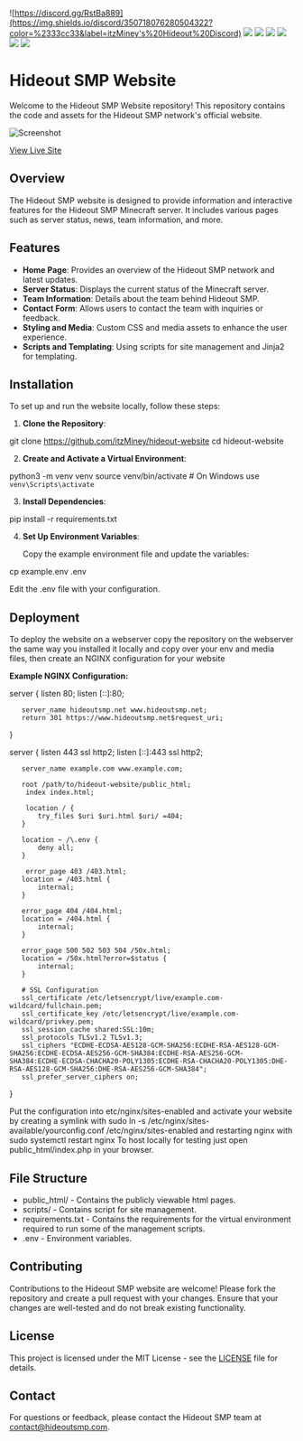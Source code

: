 ![https://discord.gg/RstBa889](https://img.shields.io/discord/350718076280504322?color=%2333cc33&label=itzMiney's%20Hideout%20Discord)
![](https://img.shields.io/github/contributors/itzMiney/hideout-website)
![](https://img.shields.io/github/issues-pr/itzMiney/hideout-website)
![](https://img.shields.io/github/issues-pr-closed/itzMiney/hideout-website)
![](https://img.shields.io/github/forks/itzMiney/hideout-website?label=Forks)
![](https://img.shields.io/github/commit-activity/m/itzMiney/hideout-website)
![](https://img.shields.io/github/stars/itzMiney/hideout-website?label=Stars)

# Hideout SMP Website

Welcome to the Hideout SMP Website repository! This repository contains the code and assets for the Hideout SMP network's official website.

![Screenshot](short.hideoutsmp.net/WGeyaT)

[View Live Site](https://www.hideoutsmp.net)

## Overview

The Hideout SMP website is designed to provide information and interactive features for the Hideout SMP Minecraft server. It includes various pages such as server status, news, team information, and more.

## Features

- **Home Page**: Provides an overview of the Hideout SMP network and latest updates.
- **Server Status**: Displays the current status of the Minecraft server.
- **Team Information**: Details about the team behind Hideout SMP.
- **Contact Form**: Allows users to contact the team with inquiries or feedback.
- **Styling and Media**: Custom CSS and media assets to enhance the user experience.
- **Scripts and Templating**: Using scripts for site management and Jinja2 for templating.

## Installation

To set up and run the website locally, follow these steps:

1. **Clone the Repository**:

   

git clone https://github.com/itzMiney/hideout-website
   cd hideout-website



2. **Create and Activate a Virtual Environment**:

   

python3 -m venv venv
   source venv/bin/activate  # On Windows use `venv\Scripts\activate`



3. **Install Dependencies**:

   

pip install -r requirements.txt



4. **Set Up Environment Variables**:

   Copy the example environment file and update the variables:

   

cp example.env .env



   Edit the .env file with your configuration.

## Deployment
   
   To deploy the website on a webserver copy the repository on the webserver the same way you installed it locally and copy over your env and media files, then create an NGINX configuration for your website
   
   **Example NGINX Configuration:**
   

server {
       listen 80;
       listen [::]:80;

       server_name hideoutsmp.net www.hideoutsmp.net;
       return 301 https://www.hideoutsmp.net$request_uri;
   }

   server {
       listen 443 ssl http2;
       listen [::]:443 ssl http2;

       server_name example.com www.example.com;

       root /path/to/hideout-website/public_html;
	    index index.html;
	
	    location / {
           try_files $uri $uri.html $uri/ =404;
       }

       location ~ /\.env {
           deny all;
       }

	    error_page 403 /403.html;
       location = /403.html {
           internal;
       }
	
       error_page 404 /404.html;
       location = /404.html {
           internal;
       }

       error_page 500 502 503 504 /50x.html;
       location = /50x.html?error=$status {
           internal;
       }

       # SSL Configuration
       ssl_certificate /etc/letsencrypt/live/example.com-wildcard/fullchain.pem;
       ssl_certificate_key /etc/letsencrypt/live/example.com-wildcard/privkey.pem;
       ssl_session_cache shared:SSL:10m;
       ssl_protocols TLSv1.2 TLSv1.3;
       ssl_ciphers "ECDHE-ECDSA-AES128-GCM-SHA256:ECDHE-RSA-AES128-GCM-SHA256:ECDHE-ECDSA-AES256-GCM-SHA384:ECDHE-RSA-AES256-GCM-SHA384:ECDHE-ECDSA-CHACHA20-POLY1305:ECDHE-RSA-CHACHA20-POLY1305:DHE-RSA-AES128-GCM-SHA256:DHE-RSA-AES256-GCM-SHA384";
       ssl_prefer_server_ciphers on;
   }



   Put the configuration into etc/nginx/sites-enabled and activate your website by creating a symlink with sudo ln -s /etc/nginx/sites-available/yourconfig.conf /etc/nginx/sites-enabled and restarting nginx with sudo systemctl restart nginx
   To host locally for testing just open public_html/index.php in your browser.

## File Structure

- public_html/ - Contains the publicly viewable html pages.
- scripts/ - Contains script for site management.
- requirements.txt - Contains the requirements for the virtual environment required to run some of the management scripts.
- .env - Environment variables.

## Contributing

Contributions to the Hideout SMP website are welcome! Please fork the repository and create a pull request with your changes. Ensure that your changes are well-tested and do not break existing functionality.

## License

This project is licensed under the MIT License - see the [LICENSE](LICENSE) file for details.

## Contact

For questions or feedback, please contact the Hideout SMP team at [contact@hideoutsmp.com](mailto:contact@hideoutsmp.com).

